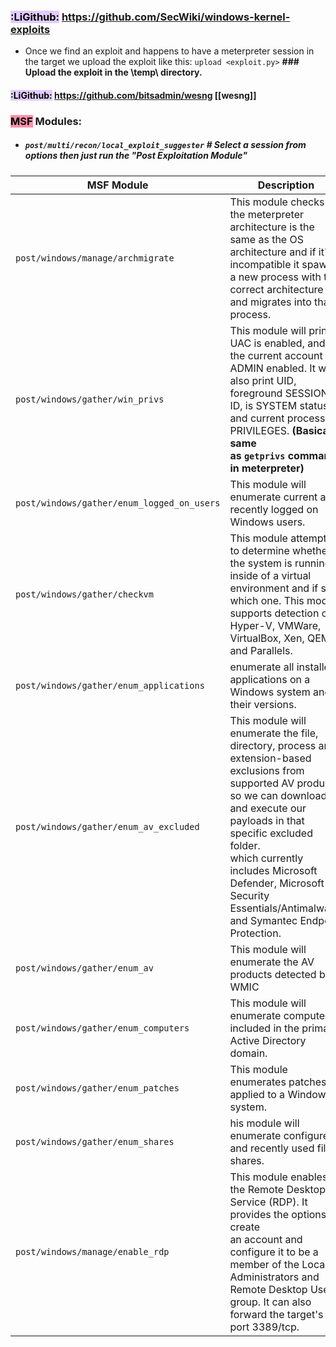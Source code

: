 

### **<mark style="background: #D2B3FFA6;">:LiGithub:</mark> https://github.com/SecWiki/windows-kernel-exploits** 

- Once we find an exploit and happens to have a meterpreter session in the target  we  upload the exploit like this: `upload <exploit.py>`  **### Upload the exploit in the \temp\ directory.**

#### **<mark style="background: #D2B3FFA6;">:LiGithub:</mark> https://github.com/bitsadmin/wesng**   [[wesng]]


### **<mark style="background: #FF5582A6;">MSF</mark> Modules:**

- #####  `post/multi/recon/local_exploit_suggester`  # Select a session from options then just run the "Post Exploitation Module"  



| MSF Module                                 | Description                                                                                                                                                                                                                                                                                                                               |
| ------------------------------------------ | ----------------------------------------------------------------------------------------------------------------------------------------------------------------------------------------------------------------------------------------------------------------------------------------------------------------------------------------- |
| `post/windows/manage/archmigrate`          | This module checks if the meterpreter architecture is the same as the OS architecture and if it's incompatible it spawns a new process with the correct architecture and migrates into that process.                                                                                                                                      |
| `post/windows/gather/win_privs`            | This module will print if UAC is enabled, and if the current account is ADMIN enabled. It will also print UID, foreground SESSION ID, is SYSTEM status and current process PRIVILEGES. **(Basically same as `getprivs` command in meterpreter)**                                                                                          |
| `post/windows/gather/enum_logged_on_users` | This module will enumerate current and recently logged on Windows users.                                                                                                                                                                                                                                                                  |
| `post/windows/gather/checkvm`              | This module attempts to determine whether the system is running inside of a virtual environment and if so, which one. This module supports detection of Hyper-V, VMWare, VirtualBox, Xen, QEMU, and Parallels.                                                                                                                            |
| `post/windows/gather/enum_applications`    | enumerate all installed applications on a Windows system and their versions.                                                                                                                                                                                                                                                              |
| `post/windows/gather/enum_av_excluded`     | This module will enumerate the file, directory, process and<br>  extension-based exclusions from supported AV products, so we can download and execute our payloads in that specific excluded folder.<br>  which currently includes Microsoft Defender, Microsoft Security<br>  Essentials/Antimalware, and Symantec Endpoint Protection. |
| `post/windows/gather/enum_av`              | This module will enumerate the AV products detected by WMIC                                                                                                                                                                                                                                                                               |
| `post/windows/gather/enum_computers`       | This module will enumerate computers included in the primary Active Directory domain.                                                                                                                                                                                                                                                     |
| `post/windows/gather/enum_patches`         | This module enumerates patches applied to a Windows system.                                                                                                                                                                                                                                                                               |
| `post/windows/gather/enum_shares`          | his module will enumerate configured and recently used file shares.                                                                                                                                                                                                                                                                       |
| `post/windows/manage/enable_rdp`           | This module enables the Remote Desktop Service (RDP). It provides the options to create<br>  an account and configure it to be a member of the Local Administrators and<br>  Remote Desktop Users group. It can also forward the target's port 3389/tcp.                                                                                  |



